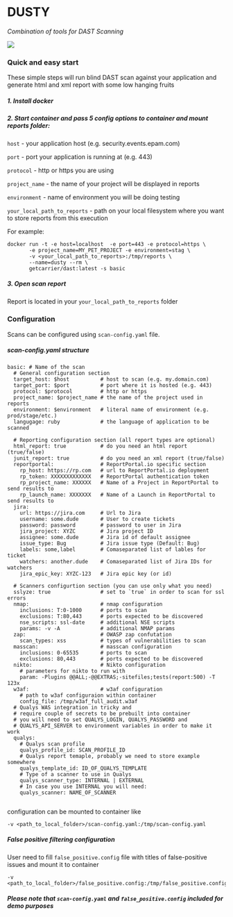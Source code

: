 # DUSTY 
*Combination of tools for DAST Scanning*

[![](https://dockerbuildbadges.quelltext.eu/status.svg?organization=getcarrier&repository=dast)](https://hub.docker.com/r/getcarrier/dast/builds/)

### Quick and easy start
These simple steps will run blind DAST scan against your application and generate html and xml report with some low hanging fruits

##### 1. Install docker
 
##### 2. Start container and pass 5 config options to container and mount reports folder:

`host` - your application host (e.g. security.events.epam.com)

`port` - port your application is running at (e.g. 443)

`protocol` - http or https you are using

`project_name` - the name of your project will be displayed in reports

`environment` - name of environment you will be doing testing

`your_local_path_to_reports` - path on your local filesystem where you want to store reports from this execution

For example:

``` 
docker run -t -e host=localhost  -e port=443 -e protocol=https \
       -e project_name=MY_PET_PROJECT -e environment=stag \
       -v <your_local_path_to_reports>:/tmp/reports \
       --name=dusty --rm \
       getcarrier/dast:latest -s basic
```

##### 3. Open scan report
Report is located in your `your_local_path_to_reports` folder

### Configuration
Scans can be configured using `scan-config.yaml` file.

##### scan-config.yaml structure
```
basic: # Name of the scan
  # General configuration section
  target_host: $host          # host to scan (e.g. my.domain.com)
  target_port: $port          # port where it is hosted (e.g. 443)
  protocol: $protocol         # http or https
  project_name: $project_name # the name of the project used in reports
  environment: $environment   # literal name of environment (e.g. prod/stage/etc.)
  langugage: ruby             # the language of application to be scanned
  
  # Reporting configuration section (all report types are optional)
  html_report: true           # do you need an html report (true/false)
  junit_report: true          # do you need an xml report (true/false)
  reportportal:               # ReportPortal.io specific section
    rp_host: https://rp.com   # url to ReportPortal.io deployment 
    rp_token: XXXXXXXXXXXXX   # ReportPortal authentication token
    rp_project_name: XXXXXX   # Name of a Project in ReportPortal to send results to
    rp_launch_name: XXXXXXX   # Name of a Launch in ReportPortal to send results to
  jira:
    url: https://jira.com     # Url to Jira
    username: some.dude       # User to create tickets
    password: password        # password to user in Jira
    jira_project: XYZC        # Jira project ID
    assignee: some.dude       # Jira id of default assignee
    issue_type: Bug           # Jira issue type (Default: Bug)
    labels: some,label        # Comaseparated list of lables for ticket
    watchers: another.dude    # Comaseparated list of Jira IDs for watchers
    jira_epic_key: XYZC-123   # Jira epic key (or id)
    
  # Scanners configurtion section (you can use only what you need)
  sslyze: true                # set to `true` in order to scan for ssl errors
  nmap:                       # nmap configuration
    inclusions: T:0-1000      # ports to scan
    exclusions: T:80,443      # ports expected to be discovered 
    nse_scripts: ssl-date     # additional NSE scripts 
    params: -v -A             # additional NMAP params
  zap:                        # OWASP zap confutation
    scan_types: xss           # types of vulnerabilities to scan
  masscan:                    # masscan configuration
    inclusions: 0-65535       # ports to scan
    exclusions: 80,443        # ports expected to be discovered
  nikto:                      # Nikto configuration
    # parameters for nikto to run with
    param: -Plugins @@ALL;-@@EXTRAS;-sitefiles;tests(report:500) -T 123x
  w3af:                       # w3af configuration
    # path to w3af configuraion within container
    config_file: /tmp/w3af_full_audit.w3af
  # Qualys WAS integration in tricky and 
  # require couple of secrets to be prebuilt into container
  # you will need to set QUALYS_LOGIN, QUALYS_PASSWORD and
  # QUALYS_API_SERVER to environment variables in order to make it work  
  qualys:
    # Qualys scan profile
    qualys_profile_id: SCAN_PROFILE_ID 
    # Qualys report temaple, probably we need to store example somewhere
    qualys_template_id: ID_OF_QUALYS_TEMPLATE 
    # Type of a scanner to use in Qualys
    qualys_scanner_type: INTERNAL | EXTERNAL 
    # In case you use INTERNAL you will need:
    qualys_scanner: NAME_OF_SCANNER
  
```
configuration can be mounted to container like 
```
-v <path_to_local_folder>/scan-config.yaml:/tmp/scan-config.yaml
```

##### False positive filtering configuration
User need to fill `false_positive.config` file with titles of false-positive issues and mount it to container
```
-v <path_to_local_folder>/false_positive.config:/tmp/false_positive.config
```

##### Please note that `scan-config.yaml` and `false_positive.config` included for demo purposes
